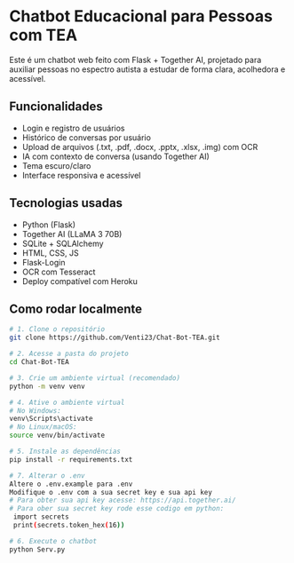 # Chatbot Educacional para Pessoas com TEA

Este é um chatbot web feito com Flask + Together AI, projetado para auxiliar pessoas no espectro autista a estudar de forma clara, acolhedora e acessível.

## Funcionalidades

- Login e registro de usuários
- Histórico de conversas por usuário
- Upload de arquivos (.txt, .pdf, .docx, .pptx, .xlsx, .img) com OCR
- IA com contexto de conversa (usando Together AI)
- Tema escuro/claro
- Interface responsiva e acessível

## Tecnologias usadas

- Python (Flask)
- Together AI (LLaMA 3 70B)
- SQLite + SQLAlchemy
- HTML, CSS, JS
- Flask-Login
- OCR com Tesseract
- Deploy compatível com Heroku

## Como rodar localmente

```bash
# 1. Clone o repositório
git clone https://github.com/Venti23/Chat-Bot-TEA.git

# 2. Acesse a pasta do projeto
cd Chat-Bot-TEA

# 3. Crie um ambiente virtual (recomendado)
python -m venv venv

# 4. Ative o ambiente virtual
# No Windows:
venv\Scripts\activate
# No Linux/macOS:
source venv/bin/activate

# 5. Instale as dependências
pip install -r requirements.txt

# 7. Alterar o .env
Altere o .env.example para .env 
Modifique o .env com a sua secret key e sua api key
# Para obter sua api key acesse: https://api.together.ai/
# Para ober sua secret key rode esse codigo em python:
 import secrets
 print(secrets.token_hex(16))

# 6. Execute o chatbot
python Serv.py
